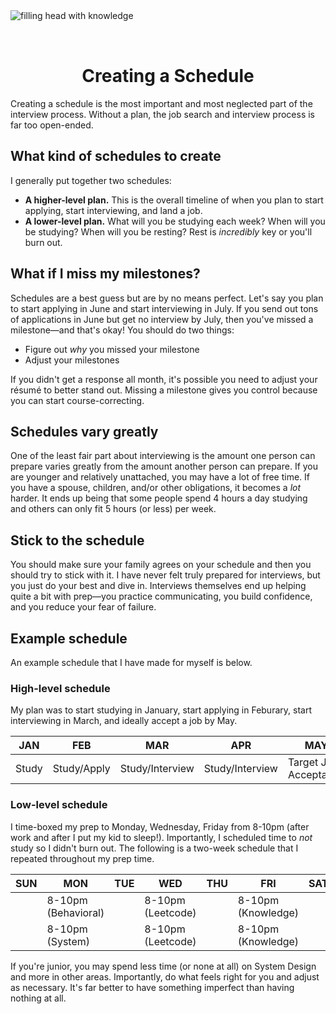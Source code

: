 <img style="margin: 0 auto; max-width:17rem; margin-bottom: 2rem" alt="filling head with knowledge" src="/schedule.svg" />

<h1 style="text-align: center">Creating a Schedule</h1>

Creating a schedule is the most important and most neglected part of the interview process. Without a plan, the job search and interview process is far too open-ended.

## What kind of schedules to create

I generally put together two schedules:

- **A higher-level plan.** This is the overall timeline of when you plan to start applying, start interviewing, and land a job.
- **A lower-level plan.** What will you be studying each week? When will you be studying? When will you be resting? Rest is _incredibly_ key or you'll burn out.

## What if I miss my milestones?

Schedules are a best guess but are by no means perfect. Let's say you plan to start applying in June and start interviewing in July. If you send out tons of applications in June but get no interview by July, then you've missed a milestone&mdash;and that's okay! You should do two things:

- Figure out _why_ you missed your milestone
- Adjust your milestones

If you didn't get a response all month, it's possible you need to adjust your r&eacute;sum&eacute; to better stand out. Missing a milestone gives you control because you can start course-correcting.

## Schedules vary greatly

One of the least fair part about interviewing is the amount one person can prepare varies greatly from the amount another person can prepare. If you are younger and relatively unattached, you may have a lot of free time. If you have a spouse, children, and/or other obligations, it becomes a _lot_ harder. It ends up being that some people spend 4 hours a day studying and others can only fit 5 hours (or less) per week.

## Stick to the schedule

You should make sure your family agrees on your schedule and then you should try to stick with it. I have never felt truly prepared for interviews, but you just do your best and dive in. Interviews themselves end up helping quite a bit with prep&mdash;you practice communicating, you build confidence, and you reduce your fear of failure.

## Example schedule

An example schedule that I have made for myself is below.

### High-level schedule

My plan was to start studying in January, start applying in Feburary, start interviewing in March, and ideally accept a job by May.

| JAN   | FEB         | MAR             | APR             | MAY                   |
| ----- | ----------- | --------------- | --------------- | --------------------- |
| Study | Study/Apply | Study/Interview | Study/Interview | Target Job Acceptance |

### Low-level schedule

I time-boxed my prep to Monday, Wednesday, Friday from 8-10pm (after work and after I put my kid to sleep!). Importantly, I scheduled time to _not_ study so I didn't burn out. The following is a two-week schedule that I repeated throughout my prep time.

| SUN | MON                 | TUE | WED               | THU | FRI                | SAT |
| --- | ------------------- | --- | ----------------- | --- | ------------------ | --- |
|     | 8-10pm (Behavioral) |     | 8-10pm (Leetcode) |     | 8-10pm (Knowledge) |     |
|     | 8-10pm (System)     |     | 8-10pm (Leetcode) |     | 8-10pm (Knowledge) |     |

If you're junior, you may spend less time (or none at all) on System Design and more in other areas. Importantly, do what feels right for you and adjust as necessary. It's far better to have something imperfect than having nothing at all.
